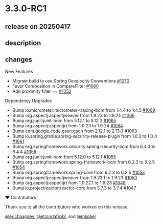 # 3.3.0-RC1

## release on 20250417
## description
## changes
New Features

* Migrate build to use Spring Develocity Conventions <a href="https://github.com/spring-projects/spring-ldap/pull/1070" data-hovercard-type="pull_request" data-hovercard-url="/spring-projects/spring-ldap/pull/1070/hovercard">#1070</a>
* Favor Composition in CompareFilter <a href="https://github.com/spring-projects/spring-ldap/issues/1060" data-hovercard-type="issue" data-hovercard-url="/spring-projects/spring-ldap/issues/1060/hovercard">#1060</a>
* Add proximity filter ~= <a href="https://github.com/spring-projects/spring-ldap/pull/1052" data-hovercard-type="pull_request" data-hovercard-url="/spring-projects/spring-ldap/pull/1052/hovercard">#1052</a>

Dependency Upgrades

* Bump io.micrometer:micrometer-tracing-bom from 1.4.4 to 1.4.5 <a href="https://github.com/spring-projects/spring-ldap/pull/1069" data-hovercard-type="pull_request" data-hovercard-url="/spring-projects/spring-ldap/pull/1069/hovercard">#1069</a>
* Bump org.aspectj:aspectjweaver from 1.9.23 to 1.9.24 <a href="https://github.com/spring-projects/spring-ldap/pull/1066" data-hovercard-type="pull_request" data-hovercard-url="/spring-projects/spring-ldap/pull/1066/hovercard">#1066</a>
* Bump org.junit:junit-bom from 5.12.1 to 5.12.2 <a href="https://github.com/spring-projects/spring-ldap/pull/1065" data-hovercard-type="pull_request" data-hovercard-url="/spring-projects/spring-ldap/pull/1065/hovercard">#1065</a>
* Bump org.aspectj:aspectjrt from 1.9.23 to 1.9.24 <a href="https://github.com/spring-projects/spring-ldap/pull/1064" data-hovercard-type="pull_request" data-hovercard-url="/spring-projects/spring-ldap/pull/1064/hovercard">#1064</a>
* Bump com.google.code.gson:gson from 2.12.1 to 2.13.0 <a href="https://github.com/spring-projects/spring-ldap/pull/1063" data-hovercard-type="pull_request" data-hovercard-url="/spring-projects/spring-ldap/pull/1063/hovercard">#1063</a>
* Bump io.spring.gradle:spring-security-release-plugin from 1.0.3 to 1.0.4 <a href="https://github.com/spring-projects/spring-ldap/pull/1061" data-hovercard-type="pull_request" data-hovercard-url="/spring-projects/spring-ldap/pull/1061/hovercard">#1061</a>
* Bump org.springframework.security:spring-security-bom from 6.4.3 to 6.4.4 <a href="https://github.com/spring-projects/spring-ldap/pull/1056" data-hovercard-type="pull_request" data-hovercard-url="/spring-projects/spring-ldap/pull/1056/hovercard">#1056</a>
* Bump org.junit:junit-bom from 5.12.0 to 5.12.1 <a href="https://github.com/spring-projects/spring-ldap/pull/1055" data-hovercard-type="pull_request" data-hovercard-url="/spring-projects/spring-ldap/pull/1055/hovercard">#1055</a>
* Bump org.springframework:spring-framework-bom from 6.2.3 to 6.2.5 <a href="https://github.com/spring-projects/spring-ldap/pull/1054" data-hovercard-type="pull_request" data-hovercard-url="/spring-projects/spring-ldap/pull/1054/hovercard">#1054</a>
* Bump org.springframework:spring-core from 6.2.3 to 6.2.5 <a href="https://github.com/spring-projects/spring-ldap/pull/1053" data-hovercard-type="pull_request" data-hovercard-url="/spring-projects/spring-ldap/pull/1053/hovercard">#1053</a>
* Bump org.aspectj:aspectjweaver from 1.9.22.1 to 1.9.23 <a href="https://github.com/spring-projects/spring-ldap/pull/1050" data-hovercard-type="pull_request" data-hovercard-url="/spring-projects/spring-ldap/pull/1050/hovercard">#1050</a>
* Bump org.aspectj:aspectjrt from 1.9.22.1 to 1.9.23 <a href="https://github.com/spring-projects/spring-ldap/pull/1048" data-hovercard-type="pull_request" data-hovercard-url="/spring-projects/spring-ldap/pull/1048/hovercard">#1048</a>
* Bump io.projectreactor:reactor-core from 3.7.3 to 3.7.4 <a href="https://github.com/spring-projects/spring-ldap/pull/1047" data-hovercard-type="pull_request" data-hovercard-url="/spring-projects/spring-ldap/pull/1047/hovercard">#1047</a>

❤️ Contributors

Thank you to all the contributors who worked on this release:

<a class="user-mention notranslate" data-hovercard-type="user" data-hovercard-url="/users/erichaagdev/hovercard" data-octo-click="hovercard-link-click" data-octo-dimensions="link_type:self" href="https://github.com/erichaagdev">@erichaagdev</a>, <a class="user-mention notranslate" data-hovercard-type="user" data-hovercard-url="/users/etrandafir93/hovercard" data-octo-click="hovercard-link-click" data-octo-dimensions="link_type:self" href="https://github.com/etrandafir93">@etrandafir93</a>, and <a class="user-mention notranslate" data-hovercard-type="user" data-hovercard-url="/users/mkobel/hovercard" data-octo-click="hovercard-link-click" data-octo-dimensions="link_type:self" href="https://github.com/mkobel">@mkobel</a>

